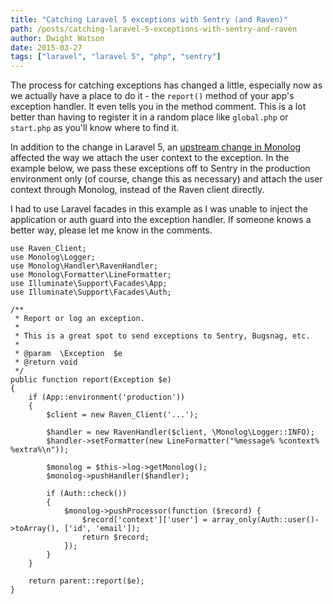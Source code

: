 ```yaml
---
title: "Catching Laravel 5 exceptions with Sentry (and Raven)"
path: /posts/catching-laravel-5-exceptions-with-sentry-and-raven
author: Dwight Watson
date: 2015-03-27
tags: ["laravel", "laravel 5", "php", "sentry"]
---
```


The process for catching exceptions has changed a little, especially now as we actually have a place to do it - the `report()` method of your app's exception handler. It even tells you in the method comment. This is a lot better than having to register it in a random place like `global.php` or `start.php` as you'll know where to find it.

In addition to the change in Laravel 5, an [upstream change in Monolog](https://github.com/Seldaek/monolog/commit/c1fd9cddf2f2d4f49dc56cb647681ee086c6fca3) affected the way we attach the user context to the exception. In the example below, we pass these exceptions off to Sentry in the production environment only (of course, change this as necessary) and attach the user context through Monolog, instead of the Raven client directly.

I had to use Laravel facades in this example as I was unable to inject the application or auth guard into the exception handler. If someone knows a better way, please let me know in the comments.

    use Raven_Client;
    use Monolog\Logger;
    use Monolog\Handler\RavenHandler;
    use Monolog\Formatter\LineFormatter;
    use Illuminate\Support\Facades\App;
    use Illuminate\Support\Facades\Auth;

    /**
     * Report or log an exception.
     *
     * This is a great spot to send exceptions to Sentry, Bugsnag, etc.
     *
     * @param  \Exception  $e
     * @return void
     */
    public function report(Exception $e)
    {
        if (App::environment('production'))
        {
            $client = new Raven_Client('...');

            $handler = new RavenHandler($client, \Monolog\Logger::INFO);
            $handler->setFormatter(new LineFormatter("%message% %context% %extra%\n"));

            $monolog = $this->log->getMonolog();
            $monolog->pushHandler($handler);

            if (Auth::check())
            {
                $monolog->pushProcessor(function ($record) {
                    $record['context']['user'] = array_only(Auth::user()->toArray(), ['id', 'email']);
                    return $record;
                });
            }
        }

        return parent::report($e);
    }
